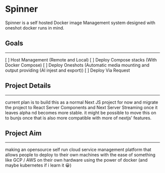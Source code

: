 # Spinner
Spinner is a self hosted Docker image Management system designed with oneshot docker runs in mind.

## Goals
---
[ ] Host Management (Remote and Local)
[ ] Deploy Compose stacks (With Docker Compose)
[ ] Deploy Oneshots (Automatic media mounting and output providing (AI injest and export))
[ ] Deploy Via Request

## Project Details
---
current plan is to build this as a normal Next JS project for now and migrate the project to React Server Components and Next Server Streaming once it leaves alpha nd becomes more stable. it might be possible to move this on to bunjs once that is also more compatible with more of nextjs' features.

## Project Aim
---
making an opensource self run cloud service management platform that allows people to deploy to their own machines with the ease of something like GCP / AWS on their own hardware using the power of docker (and maybe kubernetes if i learn it 😀)
